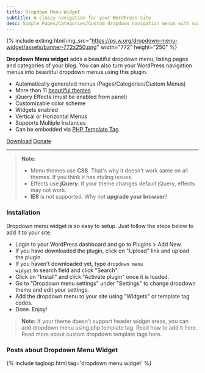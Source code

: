```yaml
---
title: Dropdown Menu Widget
subtitle: A classy navigation for your WordPress site
desc: Simple Pages/Categories/Custom dropdown navigation menus with nice jQuery effects.
---
```


{% include extimg.html img_src="https://ps.w.org/dropdown-menu-widget/assets/banner-772x250.png" width="772" height="250" %}

**Dropdown Menu widget** adds a beautiful dropdown menu, listing pages and categories of your blog. You can also turn your WordPress navigation menus into beautiful dropdown menus using this plugin.

* Automatically generated menus (Pages/Categories/Custom Menus)
* More than 11 <a title="Dropdown Menu Themes" href="/wordpress/plugins/dropdown-menu/menu-themes/">beautiful themes</a>
* jQuery Effects (must be enabled from panel)
* Customizable color scheme
* Widgets enabled
* Vertical or Horizontal Menus
* Supports Multiple Instances
* Can be embedded via <a title="Dropdown Menu Widget Template Tag Usage Explained" href="/wordpress/2011/07/31/dropdown-menu-widget-template-tag-usage-explained/">PHP Template Tag</a>

<p class="btn-wrap">
<a class="btn btn-inline btn-lg btn-success" href="https://wordpress.org/plugins/dropdown-menu-widget/" rel="noopener">Download</a>
<a class="btn btn-inline btn-lg" title="Please support, If you like this plugin." href="http://metinsaylan.com/donate" rel="noopener">Donate</a>
</p>

---

> **Note:**
>  * Menu themes use <strong>CSS</strong>. That's why it doesn't work same on all themes. If you think it has styling issues.
>  * Effects use <strong>jQuery</strong>. If your theme changes default jQuery, effects may not work.
>  * <strong>IE6</strong> is not supported. Why not <strong>upgrade your browser</strong>?

### Installation

Dropdown menu widget is so easy to setup. Just follow the steps below to add it to your site.

* Login to your WordPress dashboard and go to Plugins &gt; Add New.
* If you have downloaded the plugin, click on "Upload" link and upload the plugin.
* If you haven't downloaded yet, type <code>dropdown menu widget</code> to search field and click "Search".
* Click on "Install" and click "Activate plugin" once it is loaded.
* Go to "Dropdown menu settings" under "Settings" to change dropdown theme and edit your settings.
* Add the dropdown menu to your site using "Widgets" or template tag codes.
* Done. Enjoy!

> **Note:** If your theme doesn't support header widget areas, you can add dropdown menu using php template tag. Read how to add it here. Read more about custom dropdown template tags here.

### Posts about Dropdown Menu Widget

{% include tagloop.html tag='dropdown menu widget' %}
